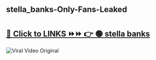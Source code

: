 
 ## stella_banks-Only-Fans-Leaked

# <h2><a href="https://clipsfans.com/stella_banks&ref=git">🔗 Click to LINKS ⏩⏩ 👉 🟢 stella banks </a></h2>

<a href="https://clipsfans.com/stella_banks&ref=git" rel="nofollow" data-target="animated-image.originalLink"><img src="https://i.ibb.co.com/xMMVF88/686577567.gif" alt="Viral Video Original" style="max-width: 100%; display: inline-block;" data-target="animated-image.originalImage"></a>
